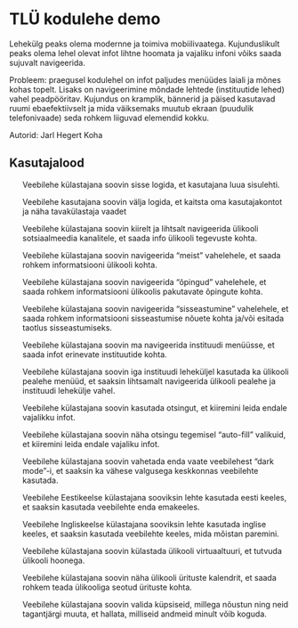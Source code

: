 <h1>TLÜ kodulehe demo</h1>

Lehekülg peaks olema modernne ja toimiva mobiilivaatega. Kujunduslikult peaks olema lehel olevat infot lihtne hoomata ja vajaliku infoni võiks saada sujuvalt navigeerida.

Probleem: praegusel kodulehel on infot paljudes menüüdes laiali ja mõnes kohas topelt. Lisaks on navigeerimine mõndade lehtede (instituutide lehed) vahel peadpööritav.
Kujundus on kramplik, bännerid ja päised kasutavad ruumi ebaefektiivselt ja mida väiksemaks muutub ekraan (puudulik telefonivaade) seda rohkem liiguvad elemendid kokku.

Autorid:
Jarl Hegert Koha



<h2>Kasutajalood</h2>
<ul>Veebilehe külastajana soovin sisse logida, et kasutajana luua sisulehti.</ul>
<ul>Veebilehe kasutajana soovin välja logida, et kaitsta oma kasutajakontot ja näha tavakülastaja vaadet</ul>
<ul>Veebilehe külastajana soovin kiirelt ja lihtsalt navigeerida ülikooli sotsiaalmeedia kanalitele, et saada info ülikooli tegevuste kohta.</ul>
<ul>Veebilehe külastajana soovin navigeerida “meist” vahelehele, et saada rohkem informatsiooni ülikooli kohta.</ul>
<ul>Veebilehe külastajana soovin navigeerida “õpingud” vahelehele, et saada rohkem informatsiooni ülikoolis pakutavate õpingute kohta.</ul>
<ul>Veebilehe külastajana soovin navigeerida “sisseastumine” vahelehele, et saada rohkem informatsiooni sisseastumise nõuete kohta ja/või esitada taotlus sisseastumiseks.</ul>
<ul>Veebilehe külastajana soovin ma navigeerida instituudi menüüsse, et saada infot erinevate instituutide kohta.</ul>
<ul>Veebilehe külastajana soovin iga instituudi leheküljel kasutada ka ülikooli pealehe menüüd, et saaksin lihtsamalt navigeerida ülikooli pealehe ja instituudi lehekülje vahel.</ul>
<ul>Veebilehe külastajana soovin kasutada otsingut, et kiiremini leida endale vajalikku infot. </ul>
<ul>Veebilehe külastajana soovin näha otsingu tegemisel “auto-fill” valikuid, et kiiremini leida endale vajaliku infot.</ul>
<ul>Veebilehe külastajana soovin vahetada enda vaate veebilehest “dark mode”-i, et saaksin ka vähese valgusega keskkonnas veebilehte kasutada. </ul>
<ul>Veebilehe Eestikeelse külastajana sooviksin lehte kasutada eesti keeles, et saaksin kasutada veebilehte enda emakeeles.</ul>
<ul>Veebilehe Ingliskeelse külastajana sooviksin lehte kasutada inglise keeles, et saaksin kasutada veebilehte keeles, mida mõistan paremini.</ul>
<ul>Veebilehe külastajana soovin külastada ülikooli virtuaaltuuri, et tutvuda ülikooli hoonega.</ul>
<ul>Veebilehe külastajana soovin näha ülikooli ürituste kalendrit, et saada rohkem teada ülikooliga seotud ürituste kohta.</ul>
<ul>Veebilehe külastajana soovin valida küpsiseid, millega nõustun ning neid tagantjärgi muuta, et hallata, milliseid andmeid minult võib koguda.</ul>
